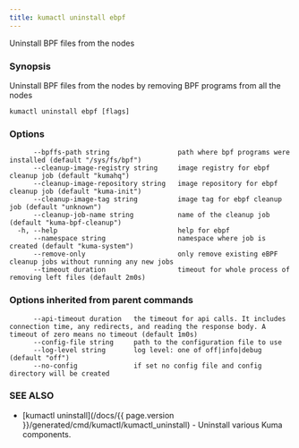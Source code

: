 ```yaml
---
title: kumactl uninstall ebpf
---
```


Uninstall BPF files from the nodes

### Synopsis

Uninstall BPF files from the nodes by removing BPF programs from all the nodes

```
kumactl uninstall ebpf [flags]
```

### Options

```
      --bpffs-path string                 path where bpf programs were installed (default "/sys/fs/bpf")
      --cleanup-image-registry string     image registry for ebpf cleanup job (default "kumahq")
      --cleanup-image-repository string   image repository for ebpf cleanup job (default "kuma-init")
      --cleanup-image-tag string          image tag for ebpf cleanup job (default "unknown")
      --cleanup-job-name string           name of the cleanup job (default "kuma-bpf-cleanup")
  -h, --help                              help for ebpf
      --namespace string                  namespace where job is created (default "kuma-system")
      --remove-only                       only remove existing eBPF cleanup jobs without running any new jobs
      --timeout duration                  timeout for whole process of removing left files (default 2m0s)
```

### Options inherited from parent commands

```
      --api-timeout duration   the timeout for api calls. It includes connection time, any redirects, and reading the response body. A timeout of zero means no timeout (default 1m0s)
      --config-file string     path to the configuration file to use
      --log-level string       log level: one of off|info|debug (default "off")
      --no-config              if set no config file and config directory will be created
```

### SEE ALSO

* [kumactl uninstall](/docs/{{ page.version }}/generated/cmd/kumactl/kumactl_uninstall)	 - Uninstall various Kuma components.

